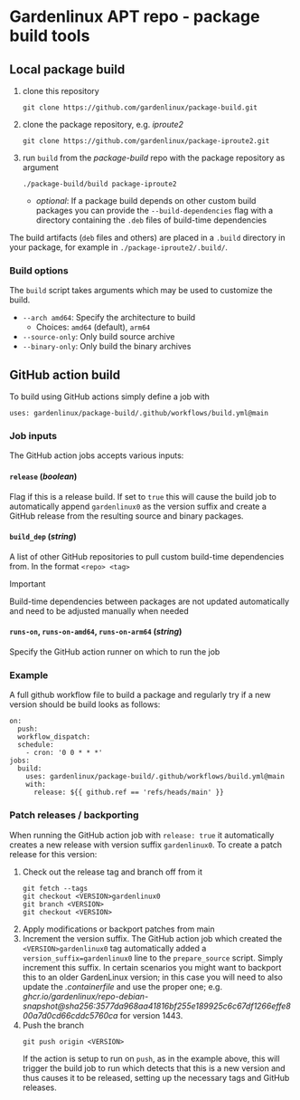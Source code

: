 # Gardenlinux APT repo - package build tools

## Local package build

1. clone this repository
   ```
   git clone https://github.com/gardenlinux/package-build.git
   ```
2. clone the package repository, e.g. *iproute2*
   ```
   git clone https://github.com/gardenlinux/package-iproute2.git
   ```
3. run `build` from the *package-build* repo with the package repository as argument
   ```
   ./package-build/build package-iproute2
   ```
   - *optional*: If a package build depends on other custom build packages you can provide the `--build-dependencies` flag with a directory containing the `.deb` files of build-time dependencies

The build artifacts (`deb` files and others) are placed in a `.build` directory in your package, for example in `./package-iproute2/.build/`.

### Build options

The `build` script takes arguments which may be used to customize the build.

- `--arch amd64`: Specify the architecture to build
   - Choices: `amd64` (default), `arm64` 
- `--source-only`: Only build source archive
- `--binary-only`: Only build the binary archives

## GitHub action build

To build using GitHub actions simply define a job with

```
uses: gardenlinux/package-build/.github/workflows/build.yml@main
```

### Job inputs

The GitHub action jobs accepts various inputs:

#### `release` (*boolean*)
Flag if this is a release build.
If set to `true` this will cause the build job to automatically append `gardenlinux0` as the version suffix and create a GitHub release from the resulting source and binary packages.

#### `build_dep` (*string*)
A list of other GitHub repositories to pull custom build-time dependencies from. In the format `<repo> <tag>`

> [!Important]
> Build-time dependencies between packages are not updated automatically and need to be adjusted manually when needed

#### `runs-on`, `runs-on-amd64`, `runs-on-arm64` (*string*)
Specify the GitHub action runner on which to run the job

### Example

A full github workflow file to build a package and regularly try if a new version should be build looks as follows:

```
on:
  push:
  workflow_dispatch:
  schedule:
    - cron: '0 0 * * *'
jobs:
  build:
    uses: gardenlinux/package-build/.github/workflows/build.yml@main
    with:
      release: ${{ github.ref == 'refs/heads/main' }}
```

### Patch releases / backporting

When running the GitHub action job with `release: true` it automatically creates a new release with version suffix `gardenlinux0`.
To create a patch release for this version:

1. Check out the release tag and branch off from it
   ```
   git fetch --tags
   git checkout <VERSION>gardenlinux0
   git branch <VERSION>
   git checkout <VERSION>
   ```
2. Apply modifications or backport patches from main
3. Increment the version suffix. The GitHub action job which created the `<VERSION>gardenlinux0` tag automatically added a `version_suffix=gardenlinux0` line to the `prepare_source` script. Simply increment this suffix. In certain scenarios you might want to backport this to an older GardenLinux version; in this case you will need to also update the _.containerfile_ and use the proper one; e.g. _ghcr.io/gardenlinux/repo-debian-snapshot@sha256:3577da968aa41816bf255e189925c6c67df1266effe800a7d0cd66cddc5760ca_ for version 1443.
4. Push the branch
   ```
   git push origin <VERSION>
   ```
   If the action is setup to run on `push`, as in the example above, this will trigger the build job to run which detects that this is a new version and thus causes it to be released, setting up the necessary tags and GitHub releases.
